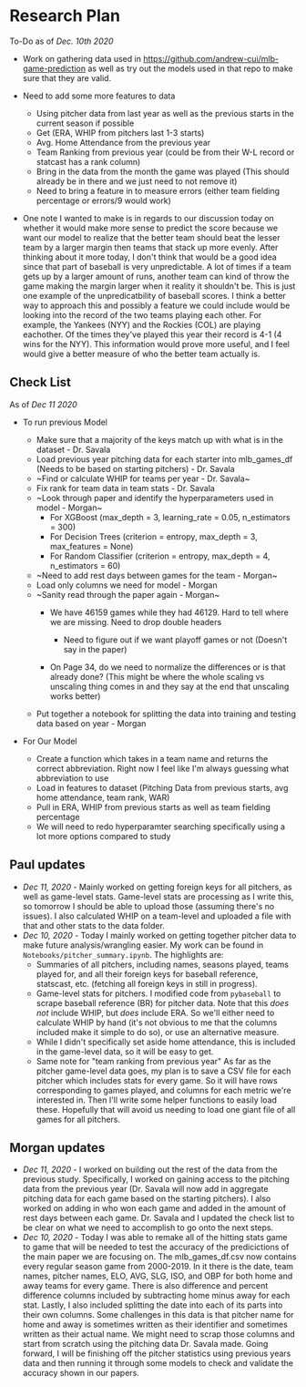 # Research Plan

To-Do as of _Dec. 10th 2020_

- Work on gathering data used in https://github.com/andrew-cui/mlb-game-prediction as well as try out the models used in that repo to make sure that they are valid.
- Need to add some more features to data
  - Using pitcher data from last year as well as the previous starts in the current season if possible
  - Get (ERA, WHIP from pitchers last 1-3 starts)
  - Avg. Home Attendance from the previous year
  - Team Ranking from previous year (could be from their W-L record or statcast has a rank column)
  - Bring in the data from the month the game was played (This should already be in there and we just need to not remove it)
  - Need to bring a feature in to measure errors (either team fielding percentage or errors/9 would work)
  
  
- One note I wanted to make is in regards to our discussion today on whether it would make more sense to predict the score because we want our model to realize that the better team should beat the lesser team by a larger margin then teams that stack up more evenly. After thinking about it more today, I don't think that would be a good idea since that part of baseball is very unpredictable. A lot of times if a team gets up by a larger amount of runs, another team can kind of throw the game making the margin larger when it reality it shouldn't be. This is just one example of the unpredicatbility of baseball scores. I think a better way to approach this and possibly a feature we could include would be looking into the record of the two teams playing each other. For example, the Yankees (NYY) and the Rockies (COL) are playing eachother. Of the times they've played this year their record is 4-1 (4 wins for the NYY). This information would prove more useful, and I feel would give a better measure of who the better team actually is.


## Check List
As of _Dec 11 2020_
- To run previous Model
  - Make sure that a majority of the keys match up with what is in the dataset - Dr. Savala
  - Load previous year pitching data for each starter into mlb_games_df (Needs to be based on starting pitchers) - Dr. Savala
  - ~Find or calculate WHIP for teams per year - Dr. Savala~
  - Fix rank for team data in team stats - Dr. Savala
  - ~Look through paper and identify the hyperparameters used in model - Morgan~
    - For XGBoost (max_depth = 3, learning_rate = 0.05, n_estimators = 300)
    - For Decision Trees (criterion = entropy, max_depth = 3, max_features = None)
    - For Random Classifier (criterion = entropy, max_depth = 4, n_estimators = 60)
  - ~Need to add rest days between games for the team - Morgan~
  - Load only columns we need for model - Morgan
  - ~Sanity read through the paper again - Morgan~
    - We have 46159 games while they had 46129. Hard to tell where we are missing. Need to drop double headers
    
      - Need to figure out if we want playoff games or not (Doesn't say in the paper)
      
    - On Page 34, do we need to normalize the differences or is that already done? (This might be where the whole scaling vs unscaling thing comes in and they say at the end that unscaling works better)
  - Put together a notebook for splitting the data into training and testing data based on year - Morgan
  
- For Our Model
  - Create a function which takes in a team name and returns the correct abbreviation. Right now I feel like I'm always guessing what abbreviation to use
  - Load in features to dataset (Pitching Data from previous starts, avg home attendance, team rank, WAR)
  - Pull in ERA, WHIP from previous starts as well as team fielding percentage 
  - We will need to redo hyperparamter searching specifically using a lot more options compared to study
  


## Paul updates
- _Dec 11, 2020_ - Mainly worked on getting foreign keys for all pitchers, as well as game-level stats. Game-level stats are processing as I write this, so tomorrow I should be able to upload those (assuming there's no issues). I also calculated WHIP on a team-level and uploaded a file with that and other stats to the data folder. 
- _Dec 10, 2020_ - Today I mainly worked on getting together pitcher data to make future analysis/wrangling easier. My work can be found in `Notebooks/pitcher_summary.ipynb`. The highlights are:
    - Summaries of all pitchers, including names, seasons played, teams played for, and all their foreign keys for baseball reference, statscast, etc. (fetching all foreign keys in still in progress).
    - Game-level stats for pitchers. I modified code from `pybaseball` to scrape baseball reference (BR) for pitcher data. Note that this _does not_ include WHIP, but _does_ include ERA. So we'll either need to calculate WHIP by hand (it's not obvious to me that the columns included make it simple to do so), or use an alternative measure.
    - While I didn't specifically set aside home attendance, this is included in the game-level data, so it will be easy to get.
    - Same note for "team ranking from previous year"
As far as the pitcher game-level data goes, my plan is to save a CSV file for each pitcher which includes stats for every game. So it will have rows corresponding to games played, and columns for each metric we're interested in. Then I'll write some helper functions to easily load these. Hopefully that will avoid us needing to load one giant file of all games for all pitchers.

## Morgan updates
- _Dec 11, 2020_ - I worked on building out the rest of the data from the previous study. Specifically, I worked on gaining access to the pitching data from the previous year (Dr. Savala will now add in aggregate pitching data for each game based on the starting pitchers). I also worked on adding in who won each game and added in the amount of rest days between each game. Dr. Savala and I updated the check list to be clear on what we need to accomplish to go onto the next steps.
- _Dec 10, 2020_ - Today I was able to remake all of the hitting stats game to game that will be needed to test the accuracy of the predicictions of the main paper we are focusing on. The mlb_games_df.csv now contains every regular season game from 2000-2019. In it there is the date, team names, pitcher names, ELO, AVG, SLG, ISO, and OBP for both home and away teams for every game. There is also difference and percent difference columns included by subtracting home minus away for each stat. Lastly, I also included splitting the date into each of its parts into their own columns. Some challenges in this data is that pitcher name for home and away is sometimes written as their identifier and sometimes written as their actual name. We might need to scrap those columns and start from scratch using the pitching data Dr. Savala made. Going forward, I will be finishing off the pitcher statistics using previous years data and then running it through some models to check and validate the accuracy shown in our papers.

